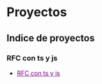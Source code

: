 # Proyectos

## Indice de proyectos

### RFC con ts y js
- <a href="https://github.com/Alex-pozos/RFC/blob/main/Proyecto_RFC/README.md" Style="color:purple">RFC con ts y js</a>